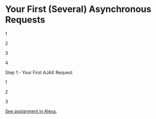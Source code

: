 # Your First (Several) Asynchronous Requests

1 

2

3

4


Step 1 - Your First AJAX Request

1

2

3

[See assignment in Alexa.](https://alexa.bitmaker.co/cohorts/67/assignments/2055/latest)
